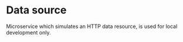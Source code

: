 # Data source

Microservice which simulates an HTTP data resource, is used for local development only.
